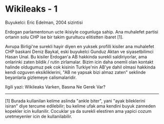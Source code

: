 # Wikileaks - 1

Buyukelci: Eric Edelman, 2004 sizintisi

Erdogan parlamentonun ucte ikisiyle cogunluga sahip. Ana muhalefet partisi ortanin solu CHP ise bir takim gurultucu elitistten ibaret [1].

Avrupa Birligi'ne surekli hayir diyen en yuksek profilli kisiler ana muhalefet CHP baskani Deniz Baykal, eski buyukelci Gunduz Aktan ve siyasetbilimci Hasan Unal. Bu kisiler Erdogan'a AB hakkinda surekli saldiriyorlar, ama onlarinki zaten bildik / rutin zirlamalar. Bizim icin daha onemli olan kontakt halinde oldugumuz pek cok kisinin Turkiye'nin AB'ye dahil olmasi hakkinda kendi ozguven eksikliklerini, "AB ne yapsak bizi almaz zaten" seklinde beyanlarla gizlemeye calismalaridir.

Ilgili yazi: Wikileaks Varken, Basına Ne Gerek Var?

---

[1] Burada kullanilan kelime aslinda "ankle biter", yani "ayak bileklerini isiran" diye tercume edilebilir; bu kelime ufak ama kendini buyuk zanneden kopekler icin kullanilir. Cocuklar ya da surekli elestiren ama yapici cozum uretmeyenler icin de kullanilabilir.
